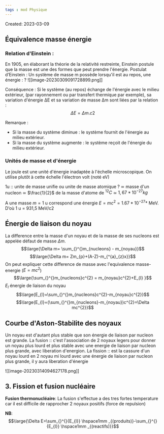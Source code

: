 ```yaml
---
tags : mod Physique
---
```

Created: 2023-03-09

## Équivalence masse énergie

### **Relation d'Einstein** :
En 1905, en élaborant la théorie de la relativité restreinte, Einstein postule que la masse est une des formes que peut prendre l'énergie.
Postulat d’Einstein : Un système de masse m possède lorsqu'il est au repos, une énergie :
?
![[image-20230309091728899.png]]

Conséquence : Si le système (au repos) échange de l'énergie avec le milieu extérieur, (par rayonnement ou par transfert thermique par exemple), sa variation d'énergie ∆E et sa variation de masse ∆m sont liées par la relation :
$$\Delta E = \Delta m.c2$$




Remarque :
- Si la masse du système diminue : le système fournit de l'énergie au milieu extérieur.
- Si la masse du système augmente : le système reçoit de l'énergie du milieu extérieur.

### **Unités de masse et d'énergie**
Le joule est une unité d'énergie inadaptée à l'échelle microscopique. On
utilise plutôt à cette échelle l'électron volt (noté eV)

1u :: unite de masse unifie ou unite de masse atomique 
?
$\simeq$ masse d'un nucleon
$\simeq$ $\frac{1}{2}$ de la masse d'atome de $^{12}C$ 
$\simeq$ $1,67*10^{-27}kg$ 

A une masse $m=1$ u correspond une énergie $E=mc^{2}=1.67*10^{-27}*$ MeV.
D’où 1 u = 931,5 MeV/c2

## Énergie de liaison du noyau
La difference entre la masse d'un noyau et de la masse de ses nucleons est appelée défaut de masse $\Delta m$.
$$\large{\Delta m= \sum_{}^{}m_{nucleons} - m_{noyau}}$$
$$\large{\Delta m= Zm_{p}+(A-Z)-m_{^{a}_{z}x}}$$
On peut expliquer cette difference de masse avec l'equivalence masse-energie ($E=mc^{2}$) 
$$\large{\sum_{}^{}m_{nucleons}c^{2} = m_{noyau}c^{2}+E_{l} }$$
$E_{l}$ énergie de liaison du noyau
$$\large{E_{l}=\sum_{}^{}m_{nucleons}c^{2}-m_{noyau}c^{2}}$$
$$\large{E_{l}=(\sum_{}^{}m_{nucleons}-m_{noyau})c^{2}=\Delta mc^{2}}$$
## Courbe d'Aston-Stabilite des noyaux

Un noyau est d'autant plus stable que son énergie de liaison par nucleon est grande.
La fusion :: c'est l'association de 2 noyaux legers pour donner un noyau plus lourd et plus stable avec une energie de liaison par nucleon plus grande, avec liberation d'energion.
La fission :: est la cassure d'un noyau lourd en 2 noyau mi lourd avec une énergie de liaison par nucleon plus grande, il y aura liberation d'énergie

![[image-20230314094627178.png]]


## 3. Fission et fusion nucléaire

**Fusion thermonucléaire**: La fusion s'effectue a des tres fortes temperature car il est difficile de rapprocher 2 noyaux positifs (force de repulsion)

**NB**: 
$$\large{\Delta E=\sum_{}^{}{E_{l}} \hspace1mm _{(produits)}-\sum_{}^{}{E_{l}} \hspace1mm _{(reactifs)}}$$ 